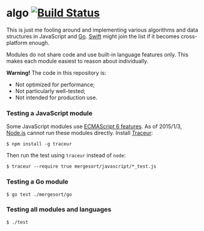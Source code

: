 # algo [![Build Status](https://drone.io/github.com/peferron/algo/status.png)](https://drone.io/github.com/peferron/algo/latest)

This is just me fooling around and implementing various algorithms and data structures in JavaScript and [Go](http://golang.org). [Swift](https://developer.apple.com/swift) might join the list if it becomes cross-platform enough.

Modules do not share code and use built-in language features only. This makes each module easiest to reason about individually.

**Warning!** The code in this repository is:

- Not optimized for performance;
- Not particularly well-tested;
- Not intended for production use.

### Testing a JavaScript module

Some JavaScript modules use [ECMAScript 6 features](https://github.com/lukehoban/es6features). As of 2015/1/3, [Node.js](http://nodejs.org) cannot run these modules directly. Install [Traceur](https://github.com/google/traceur-compiler):

```shell
$ npm install -g traceur
```

Then run the test using `traceur` instead of `node`:

```shell
$ traceur --require true mergesort/javascript/*_test.js
```

### Testing a Go module

```shell
$ go test ./mergesort/go
```

### Testing all modules and languages

```shell
$ ./test
```
